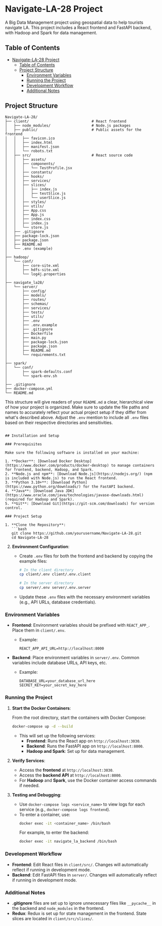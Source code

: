 # Navigate-LA-28 Project

A Big Data Management project using geospatial data to help tourists navigate LA. This project includes a React frontend and FastAPI backend, with Hadoop and Spark for data management.

## Table of Contents
- [Navigate-LA-28 Project](#navigate-la-28-project)
  - [Table of Contents](#table-of-contents)
  - [Project Structure](#project-structure)
    - [Environment Variables](#environment-variables)
    - [Running the Project](#running-the-project)
    - [Development Workflow](#development-workflow)
    - [Additional Notes](#additional-notes)

## Project Structure

```plaintext
Navigate-LA-28/
├── client/                             # React frontend
│   ├── node_modules/                   # Node.js packages
│   ├── public/                         # Public assets for the frontend
│   │   ├── favicon.ico
│   │   ├── index.html
│   │   ├── manifest.json
│   │   └── robots.txt
│   ├── src/                            # React source code
│   │   ├── assets/
│   │   ├── components/
│   │   │   └── TestProfile.jsx
│   │   ├── constants/
│   │   ├── hooks/
│   │   ├── services/
│   │   ├── slices/
│   │   │   ├── index.js
│   │   │   ├── testSlice.js
│   │   │   └── userSlice.js
│   │   ├── styles/
│   │   ├── utils/
│   │   ├── App.css
│   │   ├── App.js
│   │   ├── index.css
│   │   ├── index.js
│   │   └── store.js
│   ├── .gitignore
│   ├── package-lock.json
│   ├── package.json
│   ├── README.md
│   └── .env (example)
│
├── hadoop/
│   └── conf/
│       ├── core-site.xml
│       ├── hdfs-site.xml
│       └── log4j.properties
│
├── navigate_la28/
│   └── server/
│       ├── config/
│       ├── models/
│       ├── routes/
│       ├── schemas/
│       ├── services/
│       ├── tests/
│       ├── utils/
│       ├── .env
│       ├── .env.example
│       ├── .gitignore
│       ├── Dockerfile
│       ├── main.py
│       ├── package-lock.json
│       ├── package.json
│       ├── README.md
│       └── requirements.txt
│
├── spark/
│   └── conf/
│       ├── spark-defaults.conf
│       └── spark-env.sh
│
├── .gitignore
├── docker-compose.yml
└── README.md
```

This structure will give readers of your `README.md` a clear, hierarchical view of how your project is organized. Make sure to update the file paths and names to accurately reflect your actual project setup if they differ from what's described above. Adjust the `.env` mention to include all `.env` files based on their respective directories and sensitivities.
```

## Installation and Setup

### Prerequisites

Make sure the following software is installed on your machine:

1. **Docker**: [Download Docker Desktop](https://www.docker.com/products/docker-desktop) to manage containers for frontend, backend, Hadoop, and Spark.
2. **Node.js and npm**: [Download Node.js](https://nodejs.org/) (npm is included with Node.js) to run the React frontend.
3. **Python 3.10+**: [Download Python](https://www.python.org/downloads/) for the FastAPI backend.
4. **Java**: [Download Java JDK](https://www.oracle.com/java/technologies/javase-downloads.html) (required for Hadoop and Spark).
5. **Git**: [Download Git](https://git-scm.com/downloads) for version control.

### Project Setup

1. **Clone the Repository**:
   ```bash
   git clone https://github.com/yourusername/Navigate-LA-28.git
   cd Navigate-LA-28
   ```

2. **Environment Configuration**:
   - Create `.env` files for both the frontend and backend by copying the example files:
     ```bash
     # In the client directory
     cp client/.env client/.env.client
     
     # In the server directory
     cp server/.env server/.env.server
     ```

   - Update these `.env` files with the necessary environment variables (e.g., API URLs, database credentials).

### Environment Variables

- **Frontend**: Environment variables should be prefixed with `REACT_APP_`. Place them in `client/.env`.
  - Example:
    ```plaintext
    REACT_APP_API_URL=http://localhost:8000
    ```

- **Backend**: Place environment variables in `server/.env`. Common variables include database URLs, API keys, etc.
  - Example:
    ```plaintext
    DATABASE_URL=your_database_url_here
    SECRET_KEY=your_secret_key_here
    ```

### Running the Project

1. **Start the Docker Containers**:

   From the root directory, start the containers with Docker Compose:
   ```bash
   docker-compose up -d --build
   ```

   - This will set up the following services:
     - **Frontend**: Runs the React app on `http://localhost:3030`.
     - **Backend**: Runs the FastAPI app on `http://localhost:8000`.
     - **Hadoop and Spark**: Set up for data management.

2. **Verify Services**:

   - Access the **frontend** at `http://localhost:3030`.
   - Access the **backend API** at `http://localhost:8000`.
   - For **Hadoop** and **Spark**, use the Docker container access commands if needed.

3. **Testing and Debugging**:

   - Use `docker-compose logs <service_name>` to view logs for each service (e.g., `docker-compose logs frontend`).
   - To enter a container, use:
     ```bash
     docker exec -it <container_name> /bin/bash
     ```
     For example, to enter the backend:
     ```bash
     docker exec -it navigate_la_backend /bin/bash
     ```

### Development Workflow

- **Frontend**: Edit React files in `client/src/`. Changes will automatically reflect if running in development mode.
- **Backend**: Edit FastAPI files in `server/`. Changes will automatically reflect if running in development mode.

### Additional Notes

- **.gitignore** files are set up to ignore unnecessary files like `__pycache__` in the backend and `node_modules` in the frontend.
- **Redux**: Redux is set up for state management in the frontend. State slices are located in `client/src/slices/`.

